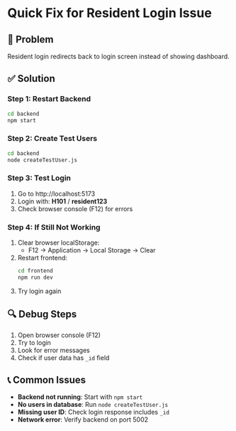 # Quick Fix for Resident Login Issue

## 🚨 Problem
Resident login redirects back to login screen instead of showing dashboard.

## ✅ Solution

### Step 1: Restart Backend
```bash
cd backend
npm start
```

### Step 2: Create Test Users
```bash
cd backend
node createTestUser.js
```

### Step 3: Test Login
1. Go to http://localhost:5173
2. Login with: **H101** / **resident123**
3. Check browser console (F12) for errors

### Step 4: If Still Not Working
1. Clear browser localStorage:
   - F12 → Application → Local Storage → Clear
2. Restart frontend:
   ```bash
   cd frontend
   npm run dev
   ```
3. Try login again

## 🔍 Debug Steps
1. Open browser console (F12)
2. Try to login
3. Look for error messages
4. Check if user data has `_id` field

## 📞 Common Issues
- **Backend not running**: Start with `npm start`
- **No users in database**: Run `node createTestUser.js`
- **Missing user ID**: Check login response includes `_id`
- **Network error**: Verify backend on port 5002
